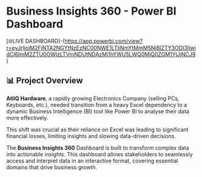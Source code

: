 # Business Insights 360 - Power BI Dashboard
[🌐LIVE DASHBOARD]-(https://app.powerbi.com/view?r=eyJrIjoiM2FjNTA2NGYtNzEzNC00NWE1LTliNmYtMmM5NjBlZTY3ODI3IiwidCI6ImM2ZTU0OWIzLTVmNDUtNDAzMi1hYWU5LWQ0MjQ0ZGM1YjJjNCJ9)

## 📊 Project Overview

**AtliQ Hardware**, a rapidly growing Electronics Company (selling PCs, Keyboards, etc.), needed transition from a heavy Excel dependency to a dynamic Business Intelligence (BI) tool like Power BI to analyse their data more effectively.

This shift was crucial as their reliance on Excel was leading to significant financial losses, limiting insights and slowing data-driven decisions.

The **Business Insights 360** Dashboard is built to transform complex data into actionable insights. This dashboard allows stakeholders to seamlessly access and interpret data in an interactive format, covering essential domains that drive business growth.
